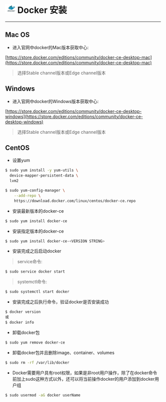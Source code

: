 # <img src="../images/icon/docker.jpeg" style="zoom:5%" />Docker 安装

---

## Mac OS

* 进入官网中docker的Mac版本获取中心:

[https://store.docker.com/editions/community/docker-ce-desktop-mac](https://store.docker.com/editions/community/docker-ce-desktop-mac)

>选择Stable channel版本或Edge channel版本

## Windows

* 进入官网中docker的Windows版本获取中心:

[https://store.docker.com/editions/community/docker-ce-desktop-windows](https://store.docker.com/editions/community/docker-ce-desktop-windows)

>选择Stable channel版本或Edge channel版本

## CentOS

* 设置yum

```bash
$ sudo yum install -y yum-utils \
  device-mapper-persistent-data \
  lvm2
```

```bash
$ sudo yum-config-manager \
    --add-repo \
    https://download.docker.com/linux/centos/docker-ce.repo
```

* 安装最新版本的docker-ce

``` bash
$ sudo yum install docker-ce
```

* 安装指定版本的docker-ce

``` bash
$ sudo yum install docker-ce-<VERSION STRING>
```

* 安装完成之后启动docker

>service命令:

``` bash
$ sudo service docker start
```

>systemctl命令:

``` bash
$ sudo systemctl start docker
```

* 安装完成之后执行命令，验证docker是否安装成功

``` bash
$ docker version
或
$ docker info
```

* 卸载docker包

``` bash
$ sudo yum remove docker-ce
```
* 卸载docker包并且删除image、container、volumes

``` bash
$ sudo rm -rf /var/lib/docker
```

* Docker需要用户具有root权限，如果是非root用户操作，除了在docker命令前加上sudo这种方式以外，还可以将当前操作docker的用户添加到docker用户组

``` bash
$ sudo usermod -aG docker userName
```


